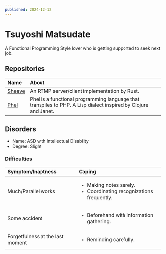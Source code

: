 ```yaml
---
published: 2024-12-12
---
```


# Tsuyoshi Matsudate

A Functional Programming Style lover who is getting supported to seek next job.

## Repositories

|Name|About|
| :- | :- |
|[Sheave](https://github.com/t-matsudate/sheave)|An RTMP server/client implementation by Rust.|
|[Phel](https://github.com/phel-lang/phel-lang)|Phel is a functional programming language that transpiles to PHP. A Lisp dialect inspired by Clojure and Janet.|

## Disorders

* Name: ASD with Intellectual Disability
* Degree: Slight

### Difficulties

|Symptom/Inaptness|Coping|
| :- | :- |
|Much/Parallel works|<ul><li>Making notes surely.</li><li>Coordinating recognizations frequently.</li></ul>|
|Some accident|<ul><li>Beforehand with information gathering.</li></ul>|
|Forgetfulness at the last moment|<ul><li>Reminding carefully.</li></ul>|
